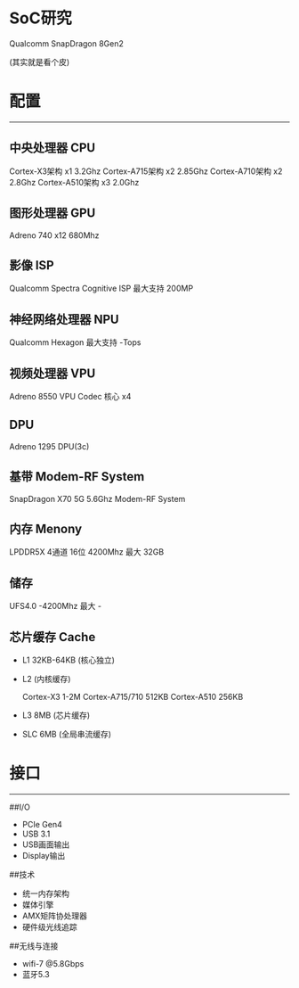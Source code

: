 # SoC研究
Qualcomm
SnapDragon 8Gen2

(其实就是看个皮)

# 配置

---

## 中央处理器 CPU
   Cortex-X3架构 x1 3.2Ghz
   Cortex-A715架构 x2 2.85Ghz
   Cortex-A710架构 x2 2.8Ghz
   Cortex-A510架构 x3 2.0Ghz
   
## 图形处理器 GPU
   Adreno 740 x12 680Mhz
   
## 影像 ISP
   Qualcomm Spectra Cognitive ISP
   最大支持 200MP
   
## 神经网络处理器 NPU
   Qualcomm Hexagon
   最大支持 -Tops
   
## 视频处理器 VPU
   Adreno 8550 VPU
   Codec 核心 x4
   
## DPU
   Adreno 1295 DPU(3c)
   
## 基带 Modem-RF System
   SnapDragon X70
   5G 5.6Ghz
   Modem-RF System
   
## 内存 Menony
   LPDDR5X
   4通道 16位 4200Mhz
   最大 32GB
   
## 储存
   UFS4.0 -4200Mhz
   最大 -
   
## 芯片缓存 Cache
* L1 32KB-64KB (核心独立)
* L2 (内核缓存)

    Cortex-X3 1-2M
    Cortex-A715/710 512KB
    Cortex-A510 256KB
* L3 8MB (芯片缓存)
* SLC 6MB (全局串流缓存)

# 接口
---
##I/O 
* PCIe Gen4
* USB 3.1
* USB画面输出
* Display输出

##技术
* 统一内存架构
* 媒体引擎
* AMX矩阵协处理器
* 硬件级光线追踪

##无线与连接
* wifi-7 @5.8Gbps
* 蓝牙5.3

